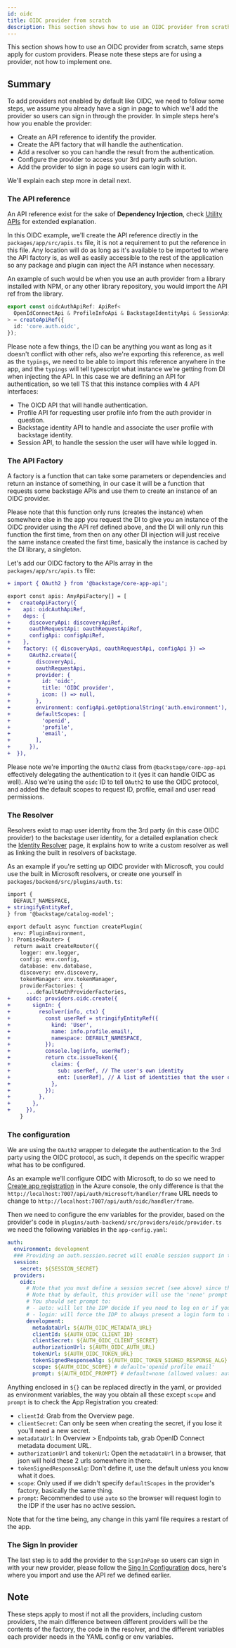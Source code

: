 ```yaml
---
id: oidc
title: OIDC provider from scratch
description: This section shows how to use an OIDC provider from scrath, same steps apply for custom providers.
---
```


This section shows how to use an OIDC provider from scratch, same steps apply for custom
providers. Please note these steps are for using a provider, not how to implement one.

## Summary

To add providers not enabled by default like OIDC, we need to follow some steps, we
assume you already have a sign in page to which we'll add the provider so users can
sign in through the provider. In simple steps here's how you enable the provider:

- Create an API reference to identify the provider.
- Create the API factory that will handle the authentication.
- Add a resolver so you can handle the result from the authentication.
- Configure the provider to access your 3rd party auth solution.
- Add the provider to sign in page so users can login with it.

We'll explain each step more in detail next.

### The API reference

An API reference exist for the sake of **Dependency Injection**, check [Utility APIs][4]
for extended explanation.

In this OIDC example, we'll create the API reference directly in the
`packages/app/src/apis.ts` file, it is not a requirement to put the reference in this
file. Any location will do as long as it's available to be imported to where the API
factory is, as well as easily accessible to the rest of the application so any package
and plugin can inject the API instance when necessary.

An example of such would be when you use an auth provider from a library installed with
NPM, or any other library repository, you would import the API ref from the library.

```ts
export const oidcAuthApiRef: ApiRef<
  OpenIdConnectApi & ProfileInfoApi & BackstageIdentityApi & SessionApi
> = createApiRef({
  id: 'core.auth.oidc',
});
```

Please note a few things, the ID can be anything you want as long as it doesn't conflict
with other refs, also we're exporting this reference, as well as the `typings`, we need to
be able to import this reference anywhere in the app, and the `typings` will tell typescript
what instance we're getting from DI when injecting the API. In this case we are defining
an API for authentication, so we tell TS that this instance complies with 4 API
interfaces:

- The OICD API that will handle authentication.
- Profile API for requesting user profile info from the auth provider in question.
- Backstage identity API to handle and associate the user profile with backstage identity.
- Session API, to handle the session the user will have while logged in.

### The API Factory

A factory is a function that can take some parameters or dependencies and return an
instance of something, in our case it will be a function that requests some backstage
APIs and use them to create an instance of an OIDC provider.

Please note that this function only runs (creates the instance) when somewhere else in
the app you request the DI to give you an instance of the OIDC provider using the API ref
defined above, and the DI will only run this function the first time, from then on any
other DI injection will just receive the same instance created the first time, basically
the instance is cached by the DI library, a singleton.

Let's add our OIDC factory to the APIs array in the `packages/app/src/apis.ts` file:

```diff
+ import { OAuth2 } from '@backstage/core-app-api';

export const apis: AnyApiFactory[] = [
+   createApiFactory({
+    api: oidcAuthApiRef,
+    deps: {
+      discoveryApi: discoveryApiRef,
+      oauthRequestApi: oauthRequestApiRef,
+      configApi: configApiRef,
+    },
+    factory: ({ discoveryApi, oauthRequestApi, configApi }) =>
+      OAuth2.create({
+        discoveryApi,
+        oauthRequestApi,
+        provider: {
+          id: 'oidc',
+          title: 'OIDC provider',
+          icon: () => null,
+        },
+        environment: configApi.getOptionalString('auth.environment'),
+        defaultScopes: [
+          'openid',
+          'profile',
+          'email',
+        ],
+      }),
+  }),

```

Please note we're importing the `OAuth2` class from `@backstage/core-app-api` effectively
delegating the authentication to it (yes it can handle OIDC as well). Also we're using
the `oidc` ID to tell `OAuth2` to use the OIDC protocol, and added the default scopes to
request ID, profile, email and user read permissions.

### The Resolver

Resolvers exist to map user identity from the 3rd party (in this case OIDC provider) to
the backstage user identity, for a detailed explanation check the [Identity Resolver][1]
page, it explains how to write a custom resolver as well as linking the built in resolvers
of backstage.

As an example if you're setting up OIDC provider with Microsoft, you could use the built
in Microsoft resolvers, or create one yourself in `packages/backend/src/plugins/auth.ts`:

```diff
import {
  DEFAULT_NAMESPACE,
+ stringifyEntityRef,
} from '@backstage/catalog-model';

export default async function createPlugin(
  env: PluginEnvironment,
): Promise<Router> {
  return await createRouter({
    logger: env.logger,
    config: env.config,
    database: env.database,
    discovery: env.discovery,
    tokenManager: env.tokenManager,
    providerFactories: {
      ...defaultAuthProviderFactories,
+     oidc: providers.oidc.create({
+       signIn: {
+         resolver(info, ctx) {
+           const userRef = stringifyEntityRef({
+             kind: 'User',
+             name: info.profile.email!,
+             namespace: DEFAULT_NAMESPACE,
+           });
+           console.log(info, userRef);
+           return ctx.issueToken({
+             claims: {
+               sub: userRef, // The user's own identity
+               ent: [userRef], // A list of identities that the user claims ownership through
+             },
+           });
+         },
+       },
+     }),
    }
```

### The configuration

We are using the `OAuth2` wrapper to delegate the authentication to the 3rd party using
the OIDC protocol, as such, it depends on the specific wrapper what has to be configured.

As an example we'll configure OIDC with Microsoft, to do so we need to
[Create app registration][2] in the Azure console, the only difference is that the
`http://localhost:7007/api/auth/microsoft/handler/frame` URL needs to change to
`http://localhost:7007/api/auth/oidc/handler/frame`.

Then we need to configure the env variables for the provider, based on the provider's code
in `plugins/auth-backend/src/providers/oidc/provider.ts` we need the following variables
in the `app-config.yaml`:

```yaml
auth:
  environment: development
  ### Providing an auth.session.secret will enable session support in the auth-backend
  session:
    secret: ${SESSION_SECRET}
  providers:
    oidc:
      # Note that you must define a session secret (see above) since the oidc provider requires session support.
      # Note that by default, this provider will use the 'none' prompt which assumes that your are already logged on in the IDP.
      # You should set prompt to:
      # - auto: will let the IDP decide if you need to log on or if you can skip login when you have an active SSO session
      # - login: will force the IDP to always present a login form to the user
      development:
        metadataUrl: ${AUTH_OIDC_METADATA_URL}
        clientId: ${AUTH_OIDC_CLIENT_ID}
        clientSecret: ${AUTH_OIDC_CLIENT_SECRET}
        authorizationUrl: ${AUTH_OIDC_AUTH_URL}
        tokenUrl: ${AUTH_OIDC_TOKEN_URL}
        tokenSignedResponseAlg: ${AUTH_OIDC_TOKEN_SIGNED_RESPONSE_ALG} # default='RS256'
        scope: ${AUTH_OIDC_SCOPE} # default='openid profile email'
        prompt: ${AUTH_OIDC_PROMPT} # default=none (allowed values: auto, none, consent, login)
```

Anything enclosed in `${}` can be replaced directly in the yaml, or provided as
environment variables, the way you obtain all these except `scope` and `prompt` is to
check the App Registration you created:

- `clientId`: Grab from the Overview page.
- `clientSecret`: Can only be seen when creating the secret, if you lose it you'll need a
  new secret.
- `metadataUrl`: In Overview > Endpoints tab, grab OpenID Connect metadata document URL.
- `authorizationUrl` and `tokenUrl`: Open the `metadataUrl` in a browser, that json will
  hold these 2 urls somewhere in there.
- `tokenSignedResponseAlg`: Don't define it, use the default unless you know what it does.
- `scope`: Only used if we didn't specify `defaultScopes` in the provider's factory,
  basically the same thing.
- `prompt`: Recommended to use `auto` so the browser will request login to the IDP if the
  user has no active session.

Note that for the time being, any change in this yaml file requires a restart of the app.

### The Sign In provider

The last step is to add the provider to the `SignInPage` so users can sign in with your
new provider, please follow the [Sing In Configuration][3] docs, here's where you import
and use the API ref we defined earlier.

## Note

These steps apply to most if not all the providers, including custom providers, the main
difference between different providers will be the contents of the factory, the code in
the resolver, and the different variables each provider needs in the YAML config or env
variables.

[1]: https://backstage.io/docs/auth/identity-resolver
[2]: https://backstage.io/docs/auth/microsoft/provider#create-an-app-registration-on-azure
[3]: https://backstage.io/docs/auth/#sign-in-configuration
[4]: https://backstage.io/docs/api/utility-apis
